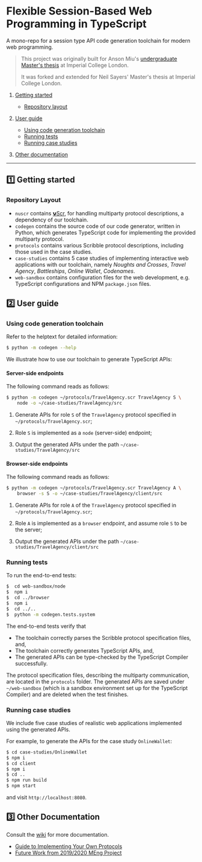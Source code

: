 # Flexible Session-Based Web Programming in TypeScript
A mono-repo for a session type API code generation toolchain for modern web programming.

> This project was originally built for Anson Miu's
> [undergraduate Master's thesis](https://www.imperial.ac.uk/media/imperial-college/faculty-of-engineering/computing/public/1920-ug-projects/Miu,-Anson-(kcm116).pdf)
> at Imperial College London.
> 
> It was forked and extended for Neil Sayers' Master's thesis at Imperial College London.

1. [Getting started](#getting-started)

    * [Repository layout](#layout)

1. [User guide](#user-guide)

    * [Using code generation toolchain](#usage)
    * [Running tests](#tests)
    * [Running case studies](#case-studies)

1. [Other documentation](#other-docs)

---

## <a name="getting-started"></a> 1️⃣ Getting started

### <a name="layout"></a> Repository Layout

- `nuscr` contains [𝝼Scr](https://github.com/tooni/nuscr),
  for handling multiparty protocol descriptions, a dependency of our toolchain.
- `codegen` contains the source code of our code generator, written in Python, which generates
  TypeScript code for implementing the provided multiparty protocol.
- `protocols` contains various Scribble protocol descriptions, including those used in the case
  studies.
- `case-studies` contains 5 case studies of implementing interactive web applications with our
  toolchain, namely _Noughts and Crosses_, _Travel Agency_, _Battleships_, _Online Wallet_, _Codenames_.
- `web-sandbox` contains configuration files for the web development, e.g. TypeScript configurations
  and NPM `package.json` files.

## <a name="user-guide"></a> 2️⃣ User guide

### <a name="usage"></a> Using code generation toolchain

Refer to the helptext for detailed information:

```bash
$ python -m codegen --help
```

We illustrate how to use our toolchain to generate TypeScript APIs:

#### __Server-side endpoints__

The following command reads as follows:

```bash
$ python -m codegen ~/protocols/TravelAgency.scr TravelAgency S \
	node -o ~/case-studies/TravelAgency/src
```

1. Generate APIs for role `S` of the `TravelAgency`
protocol specified in `~/protocols/TravelAgency.scr`;

2. Role `S` is implemented as a `node` 
(server-side) endpoint;

3. Output the generated APIs under the path `~/case-studies/TravelAgency/src`

#### __Browser-side endpoints__

The following command reads as follows:

```bash
$ python -m codegen ~/protocols/TravelAgency.scr TravelAgency A \
	browser -s S -o ~/case-studies/TravelAgency/client/src
```

1. Generate APIs for role `A` of the `TravelAgency`
protocol specified in `~/protocols/TravelAgency.scr`;

2. Role `A` is implemented as a `browser` endpoint,
and assume role `S` to be the server;

3. Output the generated APIs under the path `~/case-studies/TravelAgency/client/src`

### <a name="tests"></a> Running tests

To run the end-to-end tests:

```bash
$  cd web-sandbox/node
$  npm i
$  cd ../browser
$  npm i
$  cd ../..
$  python -m codegen.tests.system
```

The end-to-end tests verify that

* The toolchain correctly parses the Scribble protocol specification files, and,
* The toolchain correctly generates TypeScript APIs, and,
* The generated APIs can be type-checked by the TypeScript Compiler successfully.

The protocol specification files, describing the multiparty communication, are
located in the `protocols` folder.
The generated APIs are saved under `~/web-sandbox` (which is a
sandbox environment set up for the TypeScript Compiler) and are deleted when the test
finishes.

### <a name="case-studies"></a> Running case studies

We include five case studies of realistic
web applications implemented using the generated APIs.

For example,
to generate the APIs for the case study `OnlineWallet`:

```bash
$ cd case-studies/OnlineWallet
$ npm i
$ cd client
$ npm i
$ cd ..
$ npm run build
$ npm start
```

and visit `http://localhost:8080`.

## <a name="other-docs"></a> 3️⃣ Other Documentation

Consult the [wiki](https://github.com/ansonmiu0214/TypeScript-Multiparty-Sessions/wiki) for more documentation.

* [Guide to Implementing Your Own Protocols](https://github.com/ansonmiu0214/TypeScript-Multiparty-Sessions/wiki/Guide-to-Implementing-Your-Own-Protocols)
* [Future Work from 2019/2020 MEng Project](https://github.com/ansonmiu0214/TypeScript-Multiparty-Sessions/wiki/2020-Imperial-MEng-Computing-Individual-Project:-Recap)